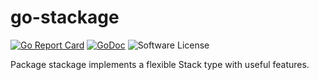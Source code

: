 # go-stackage

[![Go Report Card](https://goreportcard.com/badge/github.com/JesseCoretta/go-stackage)](https://goreportcard.com/report/github.com/JesseCoretta/go-stackage) [![GoDoc](https://godoc.org/github.com/JesseCoretta/go-stackage?status.svg)](https://godoc.org/github.com/JesseCoretta/go-stackage) ![Software License](https://img.shields.io/badge/license-MIT-brightgreen.svg?style=flat-square)

Package stackage implements a flexible Stack type with useful features.
